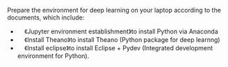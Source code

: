 
Prepare the environment for deep learning on your laptop according to the documents, which include:
-      《Jupyter environment establishment》to install Python via Anaconda
-      《Install Theano》to install Theano (Python package for deep learnng)
-      《Install eclipse》to install Eclipse + Pydev (Integrated development environment for Python).
